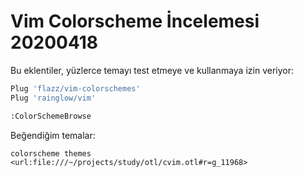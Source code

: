 # Vim Colorscheme İncelemesi 20200418 

Bu eklentiler, yüzlerce temayı test etmeye ve kullanmaya izin veriyor:

``` bash
Plug 'flazz/vim-colorschemes'
Plug 'rainglow/vim'
``` 

``` bash
:ColorSchemeBrowse
``` 

Beğendiğim temalar:

`colorscheme themes <url:file:///~/projects/study/otl/cvim.otl#r=g_11968>`


